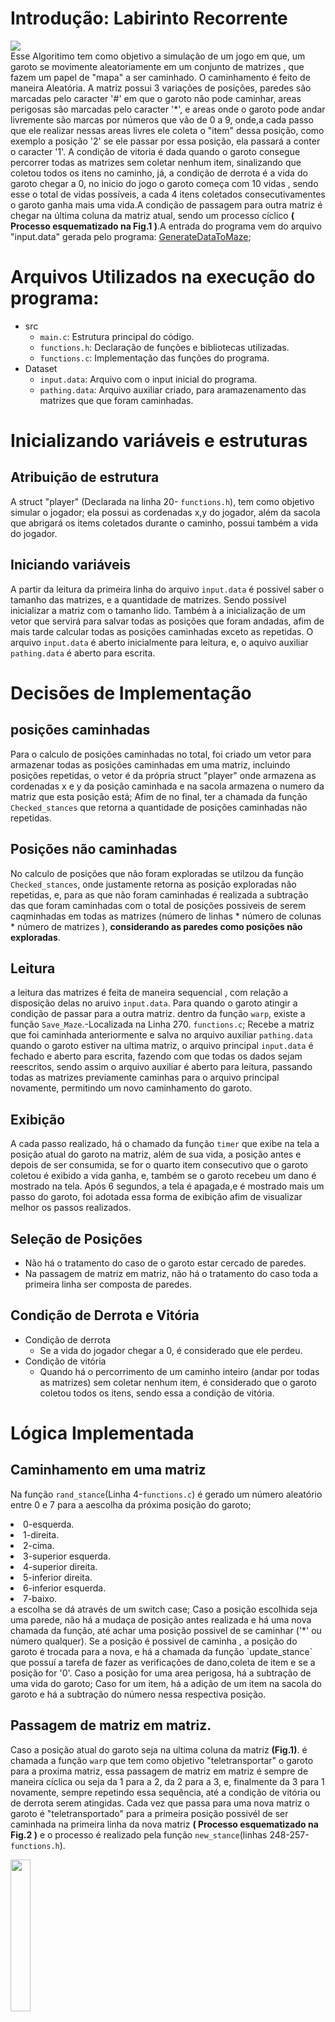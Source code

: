 # Introdução: Labirinto Recorrente
<img align="center" src="https://img.shields.io/badge/C-00599C?style=for-the-badge&logo=c&logoColor=white"/> </br>
Esse Algoritimo tem como objetivo a simulação de um jogo em que, um garoto se movimente aleatoriamente em um conjunto de matrizes , que fazem um papel de "mapa" a ser caminhado. O caminhamento é feito de maneira Aleatória. A matriz possui 3 variações de posições, paredes são marcadas pelo caracter '#' em que o garoto não pode caminhar, areas perigosas são marcadas pelo caracter '*', e areas onde o garoto pode andar livremente são marcas por números que vão de 0 a 9, onde,a cada passo que ele realizar nessas areas livres ele coleta o "item" dessa posição, como exemplo a posição '2' se ele passar por essa posição, ela passará a conter o caracter '1'. A condição de vitoria é dada quando o garoto consegue percorrer todas as matrizes sem coletar nenhum item, sinalizando que coletou todos os itens no caminho, já, a condição de derrota é a vida do garoto chegar a 0, no inicio do jogo o garoto começa com 10 vidas , sendo esse o total de vidas possíveis, a cada 4 itens coletados consecutivamentes o garoto ganha mais uma vida.A condição de passagem para outra matriz é chegar na última coluna da matriz atual, sendo um processo cíclico **( Processo esquematizado na Fig.1 )**.A entrada do programa vem do arquivo "input.data" gerada pelo programa: <a href="https://github.com/mpiress/GenerateDataToMaze">GenerateDataToMaze</a>;</br>

# Arquivos Utilizados na execução do programa:
* src
  * ```main.c```: Estrutura principal do código.
  * ```functions.h```: Declaração de funções e bibliotecas utilizadas. 
  * ```functions.c```: Implementação das funções do programa.
* Dataset
  * ```input.data```: Arquivo com o input inicial do programa.
  * ```pathing.data```: Arquivo auxiliar criado, para aramazenamento das matrizes que que foram caminhadas.

# Inicializando variáveis e estruturas
## Atribuição de estrutura
A struct "player" (Declarada na linha 20- `functions.h`), tem como objetivo simular o jogador; ela possui as cordenadas x,y do jogador, além da sacola que abrigará os items coletados durante o caminho, possui também a vida do jogador.   
## Iniciando variáveis
A partir da leitura da primeira linha do arquivo ```input.data``` é possivel saber o tamanho das matrizes, e a quantidade de matrizes. Sendo possível inicializar a matriz com o tamanho lido. Também à a inicialização de um vetor que servirá para salvar todas as posições que foram andadas, afim de mais tarde calcular todas as posições caminhadas exceto as repetidas. O arquivo ```input.data``` é aberto inicialmente para leitura, e, o aquivo auxiliar ```pathing.data``` é aberto para escrita.
# Decisões de Implementação
## posições caminhadas
Para o calculo de posições caminhadas no total, foi criado um vetor para armazenar todas as posições caminhadas em uma matriz, incluindo posições repetidas, o vetor é da própria struct "player" onde armazena as cordenadas x e y da posição caminhada e na sacola armazena o numero da matriz que esta posição está; Afim de no final, ter a chamada da função `Checked_stances` que retorna a quantidade de posições caminhadas não repetidas.
## Posições não caminhadas
No calculo de posições que não foram exploradas se utilzou da função `Checked_stances`, onde justamente retorna as posição exploradas não repetidas, e, para as que não foram caminhadas é realizada a subtração das que foram caminhadas com o total de posições possiveis de serem caqminhadas em todas as matrizes (número de linhas * número de colunas * número de matrizes ), **considerando as paredes como posições não exploradas**. 
## Leitura
a leitura das matrizes é feita de maneira sequencial , com relação a disposição delas no aruivo `input.data`. Para quando o garoto atingir a condição de passar para a outra matriz. dentro da função `warp`, existe a função `Save_Maze`.-Localizada na Linha 270. `functions.c`;
Recebe a matriz que foi caminhada anteriormente e salva no arquivo auxiliar `pathing.data` quando o garoto estiver na ultima matriz, o arquivo principal `input.data` é fechado e aberto para escrita, fazendo com que todas os dados sejam reescritos, sendo assim o arquivo auxiliar é aberto para leitura, passando todas as matrizes previamente caminhas para o arquivo principal novamente, permitindo um novo caminhamento do garoto.
## Exibição
A cada passo realizado, há o chamado da função `timer` que exibe na tela a posição atual do garoto na matriz, além de sua vida, a posição antes e depois de ser consumida, se for o quarto item consecutivo que o garoto coletou é exibido a vida ganha, e, também se o garoto recebeu um dano é mostrado na tela. Após 6 segundos, a tela é apagada,e é mostrado mais um passo do garoto, foi adotada essa forma de exibição afim de visualizar melhor os passos realizados.
## Seleção de Posições
* Não há o tratamento do caso de o garoto estar cercado de paredes.
* Na passagem de matriz em matriz, não há o tratamento do caso toda a primeira linha ser composta de paredes.
## Condição de Derrota e Vitória
* Condição de derrota
  * Se a vida do jogador chegar a 0, é considerado que ele perdeu.
* Condição de vitória
  * Quando há o percorrimento de um caminho inteiro (andar por todas as matrizes) sem coletar nenhum item, é considerado que o garoto coletou todos os itens, sendo essa a condição de vitória.

# Lógica Implementada
## Caminhamento em uma matriz 
Na função `rand_stance`(Linha 4-```functions.c```) é gerado um número aleatório entre 0 e 7 para a aescolha da próxima posição do garoto;
<li>0-esquerda.</li>
<li>1-direita.</li>
<li>2-cima.</li>
<li>3-superior esquerda.</li>
<li>4-superior direita.</li>
<li>5-inferior direita.</li>
<li>6-inferior esquerda.</li>
<li>7-baixo.</li>
a escolha se dá através de um switch case;  Caso a posição escolhida seja uma parede, não há a mudaça de posição antes realizada e há uma nova chamada da função, até achar uma posição possivel de se caminhar ('*' ou número qualquer). Se a posição é possivel de caminha , a posição do garoto é trocada para a nova, e há a chamada da função `update_stance` que possuí a tarefa de fazer as verificações de dano,coleta de item e se a posição for '0'. Caso a posição for uma area perigosa, há a subtração de uma vida do garoto; Caso for um item, há a adição de um item na sacola do garoto e há a subtração do número nessa respectiva posição.</br>

## Passagem de matriz em matriz.
Caso a posição atual do garoto seja na ultima coluna da matriz **(Fig.1)**. é chamada a função `warp` que tem como objetivo "teletransportar" o garoto para a proxima matriz, essa passagem de matriz em matriz é sempre de maneira cíclica ou seja da 1 para a 2, da 2 para a 3, e, finalmente da 3 para 1 novamente, sempre repetindo essa sequência, até a condição de vitória ou de derrota serem atingidas. Cada vez que passa para uma nova matriz o garoto é  "teletransportado" para a primeira posição possivél de ser caminhada na primeira linha da nova matriz **( Processo esquematizado na Fig.2 )** e o processo é realizado pela função `new_stance`(linhas 248-257-`functions.h`).</br>


<img src="img/Fig.1.png" width="25%"></br>

### Matriz em Matriz(Fig.1)

<img src="img/fIG.2.png" width="18%"></br>

### Matriz em Matriz(Fig.2)

## Calculo dos status finais do jogador
* Perigos totais enfrentados.
  * A cada perigo, que o garoto enfrenta, a um incremento em uma variavel inteira, que contabiliza o total de perigos enfrentados, no final é impresso na tela o valor dessa variavel.
* Quantidade de itens coletados
  * Para descobrir esse valor, basta ver a quantia que está dentro da sacola do jogador.
* Posições caminhadas e não caminhadas, já foram especificadas no tópico: <u>Decisões de Implementação</u>

# Resultados
Ao atingir ou a condição de vitória ou a condição de derrota, será impresso na tela os status do garoto, com os seguintes resultados:
Logo acima da impressão dos status é dito se o garoto venceu ou perdeu.
* Perigos totais enfrentados.
* Quantidade de itens coletados
* Número total de posições caminhadas (não repetidas).
* Número total de posições não caminhadas.

# Exemplo de execução
Para esse exemplo, A função `timer` foi desativada, afim de minimizar o tempo gasto na impressão de passo a passo.**será mostrado os status do jogador**, Como exemplo de entrada , possuimos 4 matrizes de tamanho 3x3 no arquivo `input.data`.
## Entrada.
*input.data*
| 3 | 3 | 4 |
|---|---|---|
| * | # | * |
| 5 | 2 | # |
| * | * | 2 |
|   |   |   |
| 4 | * | * |
| * | # | * |
| 2 | # | 3 |
|   |   |   |
| 2 | 4 | * |
| 4 | 1 | * |
| 2 | * | * |
|   |   |   |
| # | # | 4 |
| 4 | * | * |
| 5 | 2 | 3 |
## Saída.
<div>
Exemplo de saida.1:</br>
<img src="img/exemplo_execut1.png" width="40%">
</div>
<div>
Exemplo de saida.2:</br>
<img src="img/exemplo_execut2.png" width="40%">
</div>
<div>
Exemplo de saida.3:</br>
<img src="img/exemplo_execut3.png" width="40%">
</div>

# Conclusões
## Analise de Resultados.
Como foi possível analisar nos *Exemplos de saída* , o garoto perdeu em todos os casos exemplo. O que nos leva a conclusão que a maneira de caminhar aleatoriamente sobre a matriz não é eficaz, uma vez que a condição de vitoria é raramente atingida. Comparando com o último trabalho realizado: <a href="https://github.com/joaopedrofreitas/Greedy-Algorithm">Greedy Algorithm</a>, com a forma aleatória de percorrimento não é possivel traçar um custo definido, uma vez que, a cada execução há novos resultados para uma mesma base de dados, dependendo do fator "sorte" para a obtenção de um resultado satisfatório (condição de vitoria). Levando isso em conta, comparando com trabalhos realizados anteriormente, a maneira aleatória de percorrimento é extremamente ineficaz, dependendo do acaso para obtenção de um resultado satisfatório.
## Análise de custo computacional.
Como foi dito, para uma mesma base de dados, a cada execução, obtemnos um resultado diferente.E, na maioria dos resultados não conseguiremos a condição de vitoria.Para a estimativa do custo computacional, podemos estipular casos onde, todos os valores gerados aleatoriamente pela função `rand_stance` vão para a direita ou para diagona inferior direita. Porém, no caso de uma execução padrão, onde a chance do valor aleatorio ser o mesmo sempre, é ínfima, é impossivel analisar um custo computacional, para todo o programa.

# Compilção e Execução
<p>
    <i>Este código possui um arquivo Makefile que facilita a compilação e execução do programa</br>As diretrizes de execução deste
    Make file são:<i>
    <table border="1">
      <tr><td><u>make clean</u></td> <td>Apaga a última compilação realizada contida na pasta build</td></tr>
      <tr><td><u>make</u></td> <td>Executa a compilação do programa utilizando o gcc, e o resultado vai para a pasta build.</td></tr>
      <tr><td><u>make run</u></td> <td>Executa o programa da pasta build após o programa já estar compilado </td></tr>
    </table>
    <i>Para a execução do programa utilize <u>make</u> para realizar a compilação e logo após utilize <u>make run</u> para executar o programa</i>
</p>

# Referencias
CORMEN, Thomas H. et al. Algoritmos: Teoria e Prática. 3. ed. Rio de Janeiro: Elsevier, 2012. Capítulo 5.

# Autor
E-mail: joaopedrofdpd2205@gmail.com</br>
3° Período-2023-Engenharia de Computação-CEFET-MG
